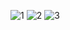 ![1](https://user-images.githubusercontent.com/74122938/188309699-3d48d245-1e4b-4f36-9962-2c2798dde0d0.png)
![2](https://user-images.githubusercontent.com/74122938/188309729-3b462c50-830a-4a5a-a71a-b903e6a58136.png)
![3](https://user-images.githubusercontent.com/74122938/188309753-dff95d6b-1539-4b35-aa56-78085322e748.png)
